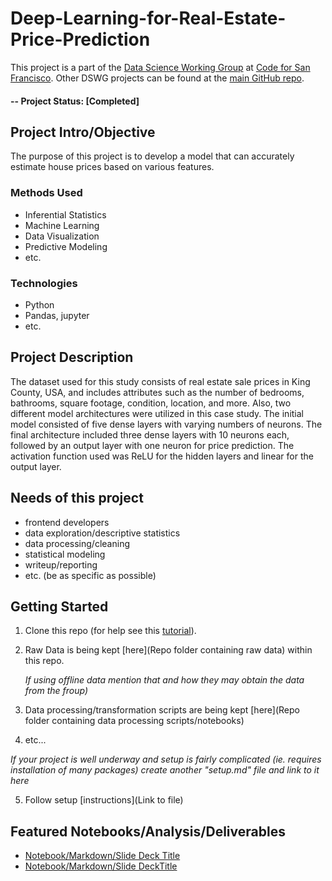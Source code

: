 # Deep-Learning-for-Real-Estate-Price-Prediction
This project is a part of the [Data Science Working Group](http://datascience.codeforsanfrancisco.org) at [Code for San Francisco](http://www.codeforsanfrancisco.org).  Other DSWG projects can be found at the [main GitHub repo](https://github.com/sfbrigade/data-science-wg).

#### -- Project Status: [Completed]

## Project Intro/Objective
The purpose of this project is to develop a model that can accurately estimate house prices based on various features. 

### Methods Used
* Inferential Statistics
* Machine Learning
* Data Visualization
* Predictive Modeling
* etc.

### Technologies
* Python
* Pandas, jupyter
* etc. 

## Project Description
The dataset used for this study consists of real estate sale prices in King County, USA, and includes attributes such as the number of bedrooms, bathrooms, square footage, condition, location, and more. Also, two different model architectures were utilized in this case study. The initial model consisted of five dense layers with varying numbers of neurons. The final architecture included three dense layers with 10 neurons each, followed by an output layer with one neuron for price prediction. The activation function used was ReLU for the hidden layers and linear for the output layer.

## Needs of this project

- frontend developers
- data exploration/descriptive statistics
- data processing/cleaning
- statistical modeling
- writeup/reporting
- etc. (be as specific as possible)

## Getting Started

1. Clone this repo (for help see this [tutorial](https://help.github.com/articles/cloning-a-repository/)).
2. Raw Data is being kept [here](Repo folder containing raw data) within this repo.

    *If using offline data mention that and how they may obtain the data from the froup)*
    
3. Data processing/transformation scripts are being kept [here](Repo folder containing data processing scripts/notebooks)
4. etc...

*If your project is well underway and setup is fairly complicated (ie. requires installation of many packages) create another "setup.md" file and link to it here*  

5. Follow setup [instructions](Link to file)

## Featured Notebooks/Analysis/Deliverables
* [Notebook/Markdown/Slide Deck Title](link)
* [Notebook/Markdown/Slide DeckTitle](link)
